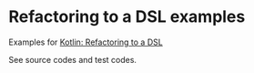 # Refactoring to a DSL examples

Examples for [Kotlin: Refactoring to a DSL](https://revbingo.github.io/kotlin/2017/06/25/kotlin-refactoring-dsl.html)

See source codes and test codes.